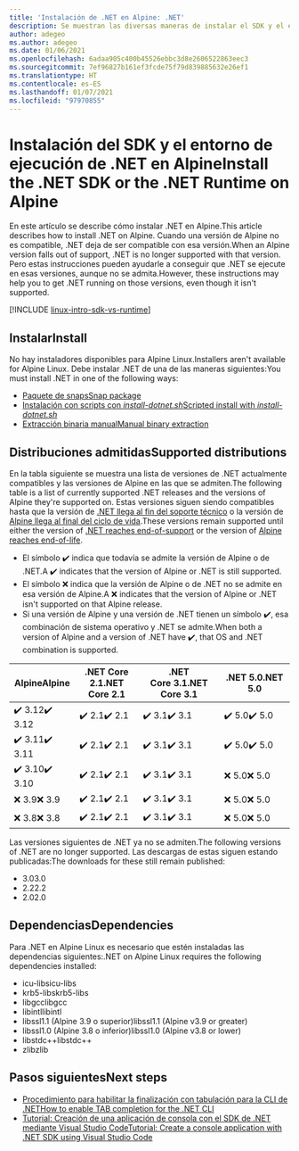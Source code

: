 ```yaml
---
title: 'Instalación de .NET en Alpine: .NET'
description: Se muestran las diversas maneras de instalar el SDK y el entorno de ejecución de .NET en Alpine.
author: adegeo
ms.author: adegeo
ms.date: 01/06/2021
ms.openlocfilehash: 6adaa905c400b45526ebbc3d8e2606522863eec3
ms.sourcegitcommit: 7ef96827b161ef3fcde75f79d839885632e26ef1
ms.translationtype: HT
ms.contentlocale: es-ES
ms.lasthandoff: 01/07/2021
ms.locfileid: "97970855"
---
```

# <a name="install-the-net-sdk-or-the-net-runtime-on-alpine"></a><span data-ttu-id="7169f-103">Instalación del SDK y el entorno de ejecución de .NET en Alpine</span><span class="sxs-lookup"><span data-stu-id="7169f-103">Install the .NET SDK or the .NET Runtime on Alpine</span></span>

<span data-ttu-id="7169f-104">En este artículo se describe cómo instalar .NET en Alpine.</span><span class="sxs-lookup"><span data-stu-id="7169f-104">This article describes how to install .NET on Alpine.</span></span> <span data-ttu-id="7169f-105">Cuando una versión de Alpine no es compatible, .NET deja de ser compatible con esa versión.</span><span class="sxs-lookup"><span data-stu-id="7169f-105">When an Alpine version falls out of support, .NET is no longer supported with that version.</span></span> <span data-ttu-id="7169f-106">Pero estas instrucciones pueden ayudarle a conseguir que .NET se ejecute en esas versiones, aunque no se admita.</span><span class="sxs-lookup"><span data-stu-id="7169f-106">However, these instructions may help you to get .NET running on those versions, even though it isn't supported.</span></span>

[!INCLUDE [linux-intro-sdk-vs-runtime](includes/linux-intro-sdk-vs-runtime.md)]

## <a name="install"></a><span data-ttu-id="7169f-107">Instalar</span><span class="sxs-lookup"><span data-stu-id="7169f-107">Install</span></span>

<span data-ttu-id="7169f-108">No hay instaladores disponibles para Alpine Linux.</span><span class="sxs-lookup"><span data-stu-id="7169f-108">Installers aren't available for Alpine Linux.</span></span> <span data-ttu-id="7169f-109">Debe instalar .NET de una de las maneras siguientes:</span><span class="sxs-lookup"><span data-stu-id="7169f-109">You must install .NET in one of the following ways:</span></span>

- [<span data-ttu-id="7169f-110">Paquete de snaps</span><span class="sxs-lookup"><span data-stu-id="7169f-110">Snap package</span></span>](linux-snap.md)
- [<span data-ttu-id="7169f-111">Instalación con scripts con _install-dotnet.sh_</span><span class="sxs-lookup"><span data-stu-id="7169f-111">Scripted install with _install-dotnet.sh_</span></span>](linux-scripted-manual.md#scripted-install)
- [<span data-ttu-id="7169f-112">Extracción binaria manual</span><span class="sxs-lookup"><span data-stu-id="7169f-112">Manual binary extraction</span></span>](linux-scripted-manual.md#manual-install)

## <a name="supported-distributions"></a><span data-ttu-id="7169f-113">Distribuciones admitidas</span><span class="sxs-lookup"><span data-stu-id="7169f-113">Supported distributions</span></span>

<span data-ttu-id="7169f-114">En la tabla siguiente se muestra una lista de versiones de .NET actualmente compatibles y las versiones de Alpine en las que se admiten.</span><span class="sxs-lookup"><span data-stu-id="7169f-114">The following table is a list of currently supported .NET releases and the versions of Alpine they're supported on.</span></span> <span data-ttu-id="7169f-115">Estas versiones siguen siendo compatibles hasta que la versión de [.NET llega al fin del soporte técnico](https://dotnet.microsoft.com/platform/support/policy/dotnet-core) o la versión de [Alpine llega al final del ciclo de vida](https://wiki.alpinelinux.org/wiki/Alpine_Linux:Releases).</span><span class="sxs-lookup"><span data-stu-id="7169f-115">These versions remain supported until either the version of [.NET reaches end-of-support](https://dotnet.microsoft.com/platform/support/policy/dotnet-core) or the version of [Alpine reaches end-of-life](https://wiki.alpinelinux.org/wiki/Alpine_Linux:Releases).</span></span>

- <span data-ttu-id="7169f-116">El símbolo ✔️ indica que todavía se admite la versión de Alpine o de .NET.</span><span class="sxs-lookup"><span data-stu-id="7169f-116">A ✔️ indicates that the version of Alpine or .NET is still supported.</span></span>
- <span data-ttu-id="7169f-117">El símbolo ❌ indica que la versión de Alpine o de .NET no se admite en esa versión de Alpine.</span><span class="sxs-lookup"><span data-stu-id="7169f-117">A ❌ indicates that the version of Alpine or .NET isn't supported on that Alpine release.</span></span>
- <span data-ttu-id="7169f-118">Si una versión de Alpine y una versión de .NET tienen un símbolo ✔️, esa combinación de sistema operativo y .NET se admite.</span><span class="sxs-lookup"><span data-stu-id="7169f-118">When both a version of Alpine and a version of .NET have ✔️, that OS and .NET combination is supported.</span></span>

| <span data-ttu-id="7169f-119">Alpine</span><span class="sxs-lookup"><span data-stu-id="7169f-119">Alpine</span></span>  | <span data-ttu-id="7169f-120">.NET Core 2.1</span><span class="sxs-lookup"><span data-stu-id="7169f-120">.NET Core 2.1</span></span> | <span data-ttu-id="7169f-121">.NET Core 3.1</span><span class="sxs-lookup"><span data-stu-id="7169f-121">.NET Core 3.1</span></span> | <span data-ttu-id="7169f-122">.NET 5.0</span><span class="sxs-lookup"><span data-stu-id="7169f-122">.NET 5.0</span></span> |
|-------- |---------------|---------------|----------------|
| <span data-ttu-id="7169f-123">✔️ 3.12</span><span class="sxs-lookup"><span data-stu-id="7169f-123">✔️ 3.12</span></span> | <span data-ttu-id="7169f-124">✔️ 2.1</span><span class="sxs-lookup"><span data-stu-id="7169f-124">✔️ 2.1</span></span>        | <span data-ttu-id="7169f-125">✔️ 3.1</span><span class="sxs-lookup"><span data-stu-id="7169f-125">✔️ 3.1</span></span>        | <span data-ttu-id="7169f-126">✔️ 5.0</span><span class="sxs-lookup"><span data-stu-id="7169f-126">✔️ 5.0</span></span> |
| <span data-ttu-id="7169f-127">✔️ 3.11</span><span class="sxs-lookup"><span data-stu-id="7169f-127">✔️ 3.11</span></span> | <span data-ttu-id="7169f-128">✔️ 2.1</span><span class="sxs-lookup"><span data-stu-id="7169f-128">✔️ 2.1</span></span>        | <span data-ttu-id="7169f-129">✔️ 3.1</span><span class="sxs-lookup"><span data-stu-id="7169f-129">✔️ 3.1</span></span>        | <span data-ttu-id="7169f-130">✔️ 5.0</span><span class="sxs-lookup"><span data-stu-id="7169f-130">✔️ 5.0</span></span> |
| <span data-ttu-id="7169f-131">✔️ 3.10</span><span class="sxs-lookup"><span data-stu-id="7169f-131">✔️ 3.10</span></span> | <span data-ttu-id="7169f-132">✔️ 2.1</span><span class="sxs-lookup"><span data-stu-id="7169f-132">✔️ 2.1</span></span>        | <span data-ttu-id="7169f-133">✔️ 3.1</span><span class="sxs-lookup"><span data-stu-id="7169f-133">✔️ 3.1</span></span>        | <span data-ttu-id="7169f-134">❌ 5.0</span><span class="sxs-lookup"><span data-stu-id="7169f-134">❌ 5.0</span></span> |
| <span data-ttu-id="7169f-135">❌ 3.9</span><span class="sxs-lookup"><span data-stu-id="7169f-135">❌ 3.9</span></span>  | <span data-ttu-id="7169f-136">✔️ 2.1</span><span class="sxs-lookup"><span data-stu-id="7169f-136">✔️ 2.1</span></span>        | <span data-ttu-id="7169f-137">✔️ 3.1</span><span class="sxs-lookup"><span data-stu-id="7169f-137">✔️ 3.1</span></span>        | <span data-ttu-id="7169f-138">❌ 5.0</span><span class="sxs-lookup"><span data-stu-id="7169f-138">❌ 5.0</span></span> |
| <span data-ttu-id="7169f-139">❌ 3.8</span><span class="sxs-lookup"><span data-stu-id="7169f-139">❌ 3.8</span></span>  | <span data-ttu-id="7169f-140">✔️ 2.1</span><span class="sxs-lookup"><span data-stu-id="7169f-140">✔️ 2.1</span></span>        | <span data-ttu-id="7169f-141">✔️ 3.1</span><span class="sxs-lookup"><span data-stu-id="7169f-141">✔️ 3.1</span></span>        | <span data-ttu-id="7169f-142">❌ 5.0</span><span class="sxs-lookup"><span data-stu-id="7169f-142">❌ 5.0</span></span> |

<span data-ttu-id="7169f-143">Las versiones siguientes de .NET ya no se admiten.</span><span class="sxs-lookup"><span data-stu-id="7169f-143">The following versions of .NET are no longer supported.</span></span> <span data-ttu-id="7169f-144">Las descargas de estas siguen estando publicadas:</span><span class="sxs-lookup"><span data-stu-id="7169f-144">The downloads for these still remain published:</span></span>

- <span data-ttu-id="7169f-145">3.0</span><span class="sxs-lookup"><span data-stu-id="7169f-145">3.0</span></span>
- <span data-ttu-id="7169f-146">2.2</span><span class="sxs-lookup"><span data-stu-id="7169f-146">2.2</span></span>
- <span data-ttu-id="7169f-147">2.0</span><span class="sxs-lookup"><span data-stu-id="7169f-147">2.0</span></span>

## <a name="dependencies"></a><span data-ttu-id="7169f-148">Dependencias</span><span class="sxs-lookup"><span data-stu-id="7169f-148">Dependencies</span></span>

<span data-ttu-id="7169f-149">Para .NET en Alpine Linux es necesario que estén instaladas las dependencias siguientes:</span><span class="sxs-lookup"><span data-stu-id="7169f-149">.NET on Alpine Linux requires the following dependencies installed:</span></span>

- <span data-ttu-id="7169f-150">icu-libs</span><span class="sxs-lookup"><span data-stu-id="7169f-150">icu-libs</span></span>
- <span data-ttu-id="7169f-151">krb5-libs</span><span class="sxs-lookup"><span data-stu-id="7169f-151">krb5-libs</span></span>
- <span data-ttu-id="7169f-152">libgcc</span><span class="sxs-lookup"><span data-stu-id="7169f-152">libgcc</span></span>
- <span data-ttu-id="7169f-153">libintl</span><span class="sxs-lookup"><span data-stu-id="7169f-153">libintl</span></span>
- <span data-ttu-id="7169f-154">libssl1.1 (Alpine 3.9 o superior)</span><span class="sxs-lookup"><span data-stu-id="7169f-154">libssl1.1 (Alpine v3.9 or greater)</span></span>
- <span data-ttu-id="7169f-155">libssl1.0 (Alpine 3.8 o inferior)</span><span class="sxs-lookup"><span data-stu-id="7169f-155">libssl1.0 (Alpine v3.8 or lower)</span></span>
- <span data-ttu-id="7169f-156">libstdc++</span><span class="sxs-lookup"><span data-stu-id="7169f-156">libstdc++</span></span>
- <span data-ttu-id="7169f-157">zlib</span><span class="sxs-lookup"><span data-stu-id="7169f-157">zlib</span></span>

## <a name="next-steps"></a><span data-ttu-id="7169f-158">Pasos siguientes</span><span class="sxs-lookup"><span data-stu-id="7169f-158">Next steps</span></span>

- [<span data-ttu-id="7169f-159">Procedimiento para habilitar la finalización con tabulación para la CLI de .NET</span><span class="sxs-lookup"><span data-stu-id="7169f-159">How to enable TAB completion for the .NET CLI</span></span>](../tools/enable-tab-autocomplete.md)
- [<span data-ttu-id="7169f-160">Tutorial: Creación de una aplicación de consola con el SDK de .NET mediante Visual Studio Code</span><span class="sxs-lookup"><span data-stu-id="7169f-160">Tutorial: Create a console application with .NET SDK using Visual Studio Code</span></span>](../tutorials/with-visual-studio-code.md)
